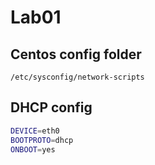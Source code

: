 # Lab01

## Centos config folder
`/etc/sysconfig/network-scripts`


## DHCP config

```bash
DEVICE=eth0
BOOTPROTO=dhcp
ONBOOT=yes
```
